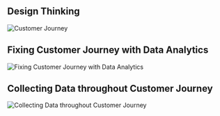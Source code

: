 ## Design Thinking
![Customer Journey](1-Customer-Journey.png)

## Fixing Customer Journey with Data Analytics
![Fixing Customer Journey with Data Analytics](2-Fixing-Customer-Journey-with-Data-Analytics.png)

## Collecting Data throughout Customer Journey
![Collecting Data throughout Customer Journey](3-Collecting-Data-throughout-Customer-Journey.png)